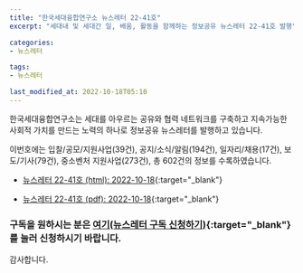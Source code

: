 ```yaml
---
title: "한국세대융합연구소 뉴스레터 22-41호"
excerpt: "세대내 및 세대간 일, 배움, 활동을 함께하는 정보공유 뉴스레터 22-41호 발행" 

categories:
- 뉴스레터

tags:
- 뉴스레터

last_modified_at: 2022-10-18T05:10
---
```


한국세대융합연구소는 세대를 아우르는 공유와 협력 네트워크를 구축하고 지속가능한 사회적 가치를 만드는 노력의 하나로 정보공유 뉴스레터를 발행하고 있습니다.

이번호에는 입찰/공모/지원사업(39건), 공지/소식/알림(194건), 일자리/채용(17건), 보도/기사(79건), 중소벤처 지원사업(273건), 총 602건의 정보를 수록하였습니다.

* [뉴스레터 22-41호 (html): 2022-10-18](https://gcrcenter.github.io/assets/htmls/gcrc_news_letter_20221018.html){:target="_blank"}

* [뉴스레터 22-41호 (pdf): 2022-10-18](https://gcrcenter.github.io/assets/pdfs/news_letter_20221018.pdf){:target="_blank"}


### 구독을 원하시는 분은 [여기(뉴스레터 구독 신청하기)](https://forms.gle/MJ5gVHCdunBXXWVB7){:target="_blank"} 를 눌러 신청하시기 바랍니다.


감사합니다.